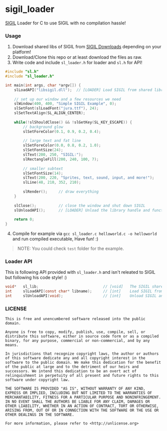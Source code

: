 # sigil_loader

[SIGIL](http://libsigil.com) Loader for C to use SIGIL with no compilation hassle!

### Usage

1. Download shared libs of SIGIL from [SIGIL Downloads](http://www.libsigil.com/#download) depending on your platform!
2. Download/Clone this repo or at least download the files as raw.
3. Write code and include `sl_loader.h` for loader and `sl.h` for API!

```c
#include "sl.h"
#include "sl_loader.h"

int main(int args, char *argv[]) {
    slLoadAPI("libsigil.dll");  // [LOADER] Load SIGIL from shared library!
  
    // set up our window and a few resources we need
    slWindow(400, 400, "Simple SIGIL Example", 0);
    slSetFont(slLoadFont("jura.ttf"), 24);
    slSetTextAlign(SL_ALIGN_CENTER);
  
    while(!slShouldClose() && !slGetKey(SL_KEY_ESCAPE)) {
        // background glow
        slSetForeColor(0.1, 0.9, 0.2, 0.4);
    
        // large text and fat line
        slSetForeColor(0.0, 0.8, 0.2, 1.0);
        slSetFontSize(24);
        slText(200, 250, "SIGIL:");
        slRectangleFill(200, 240, 100, 7);
    
        // smaller subtext
        slSetFontSize(14);
        slText(200, 220, "Sprites, text, sound, input, and more!");
        slLine(48, 210, 352, 210);
    
        slRender();     // draw everything
    }
  
    slClose();          // close the window and shut down SIGIL
    slUnloadAPI();      // [LOADER] Unload the library handle and functions
    
    return 0;
}
```

4. Compile for example via `gcc sl_loader.c helloworld.c -o helloworld` and run compiled executable, Have fun! :)

> NOTE: You could check `test` folder for the example.

### Loader API

This is following API provided with `sl_loader.h` and isn't releated to SIGIL but following his code style! :)

```c
void*   sl_lib;                             // [void]   The SIGIL shared library handle.
int     slLoadAPI(const char* libname);     // [int]    Load SIGIL from shared library path and assigns handle to sl_lib, Returns 0 on success or -1 on failure.
int     slUnloadAPI(void);                  // [int]    Unload SIGIL and returns 0 if success or -1 on failure.
```

### LICENSE

```
This is free and unencumbered software released into the public domain.

Anyone is free to copy, modify, publish, use, compile, sell, or
distribute this software, either in source code form or as a compiled
binary, for any purpose, commercial or non-commercial, and by any
means.

In jurisdictions that recognize copyright laws, the author or authors
of this software dedicate any and all copyright interest in the
software to the public domain. We make this dedication for the benefit
of the public at large and to the detriment of our heirs and
successors. We intend this dedication to be an overt act of
relinquishment in perpetuity of all present and future rights to this
software under copyright law.

THE SOFTWARE IS PROVIDED "AS IS", WITHOUT WARRANTY OF ANY KIND,
EXPRESS OR IMPLIED, INCLUDING BUT NOT LIMITED TO THE WARRANTIES OF
MERCHANTABILITY, FITNESS FOR A PARTICULAR PURPOSE AND NONINFRINGEMENT.
IN NO EVENT SHALL THE AUTHORS BE LIABLE FOR ANY CLAIM, DAMAGES OR
OTHER LIABILITY, WHETHER IN AN ACTION OF CONTRACT, TORT OR OTHERWISE,
ARISING FROM, OUT OF OR IN CONNECTION WITH THE SOFTWARE OR THE USE OR
OTHER DEALINGS IN THE SOFTWARE.

For more information, please refer to <http://unlicense.org>
```
